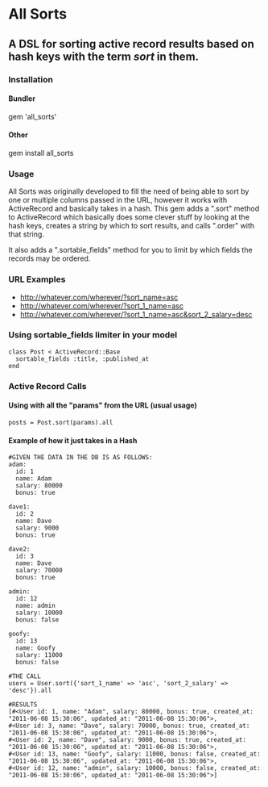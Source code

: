 # All Sorts

## A DSL for sorting active record results based on hash keys with the term _sort_ in them.

### Installation

#### Bundler
gem 'all_sorts'

#### Other
gem install all_sorts

### Usage
All Sorts was originally developed to fill the need of being able to
sort by one or multiple columns passed in the URL, however it works with
ActiveRecord and basically takes in a hash.  This gem adds a ".sort" method
to ActiveRecord which basically does some clever stuff by looking at the
hash keys, creates a string by which to sort results, and calls ".order"
with that string.

It also adds a ".sortable_fields" method for you to limit by which fields
the records may be ordered.

### URL Examples
* http://whatever.com/wherever/?sort_name=asc
* http://whatever.com/wherever/?sort_1_name=asc
* http://whatever.com/wherever/?sort_1_name=asc&sort_2_salary=desc

### Using sortable_fields limiter in your model
    class Post < ActiveRecord::Base
      sortable_fields :title, :published_at
    end

### Active Record Calls
#### Using with all the "params" from the URL (usual usage)
    posts = Post.sort(params).all
    
#### Example of how it just takes in a Hash
    #GIVEN THE DATA IN THE DB IS AS FOLLOWS:
    adam:
      id: 1
      name: Adam
      salary: 80000
      bonus: true
    
    dave1:
      id: 2
      name: Dave
      salary: 9000
      bonus: true
    
    dave2:
      id: 3
      name: Dave
      salary: 70000
      bonus: true
    
    admin:
      id: 12
      name: admin
      salary: 10000
      bonus: false
    
    goofy:
      id: 13
      name: Goofy
      salary: 11000
      bonus: false
    
    #THE CALL
    users = User.sort({'sort_1_name' => 'asc', 'sort_2_salary' => 'desc'}).all

    #RESULTS
    [#<User id: 1, name: "Adam", salary: 80000, bonus: true, created_at: "2011-06-08 15:30:06", updated_at: "2011-06-08 15:30:06">,
    #<User id: 3, name: "Dave", salary: 70000, bonus: true, created_at: "2011-06-08 15:30:06", updated_at: "2011-06-08 15:30:06">,
    #<User id: 2, name: "Dave", salary: 9000, bonus: true, created_at: "2011-06-08 15:30:06", updated_at: "2011-06-08 15:30:06">,
    #<User id: 13, name: "Goofy", salary: 11000, bonus: false, created_at: "2011-06-08 15:30:06", updated_at: "2011-06-08 15:30:06">, 
    #<User id: 12, name: "admin", salary: 10000, bonus: false, created_at: "2011-06-08 15:30:06", updated_at: "2011-06-08 15:30:06">]

    

